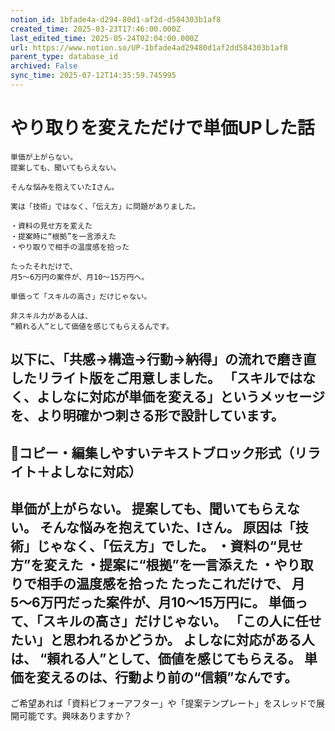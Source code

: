 ```yaml
---
notion_id: 1bfade4a-d294-80d1-af2d-d584303b1af8
created_time: 2025-03-23T17:46:00.000Z
last_edited_time: 2025-05-24T02:04:00.000Z
url: https://www.notion.so/UP-1bfade4ad29480d1af2dd584303b1af8
parent_type: database_id
archived: False
sync_time: 2025-07-12T14:35:59.745995
---
```


# やり取りを変えただけで単価UPした話

```plain text
単価が上がらない。
提案しても、聞いてもらえない。

そんな悩みを抱えていたIさん。

実は「技術」ではなく、「伝え方」に問題がありました。

・資料の見せ方を変えた
・提案時に“根拠”を一言添えた
・やり取りで相手の温度感を拾った

たったそれだけで、
月5〜6万円の案件が、月10〜15万円へ。

単価って「スキルの高さ」だけじゃない。

非スキル力がある人は、
“頼れる人”として価値を感じてもらえるんです。
```
以下に、「共感→構造→行動→納得」の流れで磨き直したリライト版をご用意しました。
「スキルではなく、よしなに対応が単価を変える」というメッセージを、より明確かつ刺さる形で設計しています。
---
## 📄コピー・編集しやすいテキストブロック形式（リライト＋よしなに対応）
単価が上がらない。
提案しても、聞いてもらえない。
そんな悩みを抱えていた、Iさん。
原因は「技術」じゃなく、「伝え方」でした。
・資料の“見せ方”を変えた
・提案に“根拠”を一言添えた
・やり取りで相手の温度感を拾った
たったこれだけで、
月5〜6万円だった案件が、月10〜15万円に。
単価って、「スキルの高さ」だけじゃない。
「この人に任せたい」と思われるかどうか。
よしなに対応がある人は、
“頼れる人”として、価値を感じてもらえる。
単価を変えるのは、行動より前の“信頼”なんです。
---
ご希望あれば「資料ビフォーアフター」や「提案テンプレート」をスレッドで展開可能です。興味ありますか？